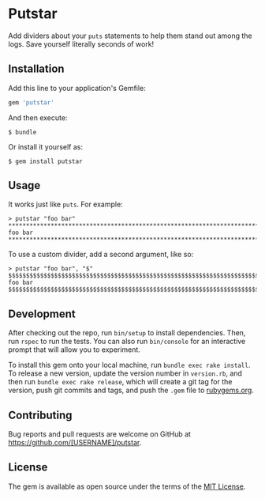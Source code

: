 # Putstar

Add dividers about your `puts` statements to help them stand out among the logs. Save yourself literally seconds of work!

## Installation

Add this line to your application's Gemfile:

```ruby
gem 'putstar'
```

And then execute:

    $ bundle

Or install it yourself as:

    $ gem install putstar

## Usage

It works just like `puts`. For example:

```
> putstar "foo bar"
****************************************************************************************************
foo bar
****************************************************************************************************
```

To use a custom divider, add a second argument, like so:

```
> putstar "foo bar", "$"
$$$$$$$$$$$$$$$$$$$$$$$$$$$$$$$$$$$$$$$$$$$$$$$$$$$$$$$$$$$$$$$$$$$$$$$$$$$$$$$$$$$$$$$$$$$$$$$$$$$$
foo bar
$$$$$$$$$$$$$$$$$$$$$$$$$$$$$$$$$$$$$$$$$$$$$$$$$$$$$$$$$$$$$$$$$$$$$$$$$$$$$$$$$$$$$$$$$$$$$$$$$$$$
```

## Development

After checking out the repo, run `bin/setup` to install dependencies. Then, run `rspec` to run the tests. You can also run `bin/console` for an interactive prompt that will allow you to experiment.

To install this gem onto your local machine, run `bundle exec rake install`. To release a new version, update the version number in `version.rb`, and then run `bundle exec rake release`, which will create a git tag for the version, push git commits and tags, and push the `.gem` file to [rubygems.org](https://rubygems.org).

## Contributing

Bug reports and pull requests are welcome on GitHub at https://github.com/[USERNAME]/putstar.

## License

The gem is available as open source under the terms of the [MIT License](https://opensource.org/licenses/MIT).
